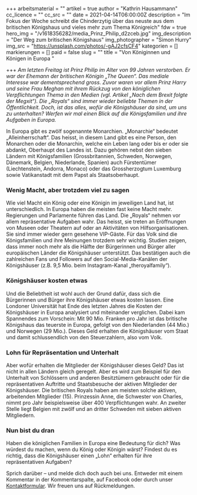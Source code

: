 +++
arbeitsmaterial = ""
artikel = true
author = "Kathrin Hausammann"
cc_licence = ""
cc_src = ""
date = 2021-04-14T06:00:00Z
description = "Im Fokus der Woche schreibt die Chinderzytig über das neuste aus dem britischen Königshaus und vieles mehr zum Thema Königreich"
fdw = true
hero_img = "/v1618356282/media_Prinz_Philip_d2zceb.jpg"
img_description = "Der Weg zum britischen Königshaus"
img_photographer = "Simon Hurry"
img_src = "https://unsplash.com/photos/-gAJ2cfsCF4"
kategorien = []
markierungen = []
paid = false
slug = ""
title = "Von Königinnen und Königen in Europa "

+++
_Am letzten Freitag ist Prinz Philip im Alter von 99 Jahren verstorben. Er war der Ehemann der britischen Königin „The Queen“. Das mediale Interesse war dementsprechend gross. Zuvor waren vor allem Prinz Harry und seine Frau Meghan mit ihrem Rückzug von den königlichen Verpflichtungen Thema in den Medien (vgl. Artikel „Nach dem Brexit folgte der Megxit“). Die „Royals“ sind immer wieder beliebte Themen in der Öffentlichkeit. Doch, ist das alles, wofür die Königshäuser da sind, um uns zu unterhalten? Werfen wir mal einen Blick auf die Königsfamilien und ihre Aufgaben in Europa._

In Europa gibt es zwölf sogenannte Monarchien. „Monarchie“ bedeutet „Alleinherrschaft“. Das heisst, in diesem Land gibt es eine Person, den Monarchen oder die Monarchin, welche ein Leben lang oder bis er oder sie abdankt, Oberhaupt des Landes ist. Dazu gehören nebst den sieben Ländern mit Königsfamilien (Grossbritannien, Schweden, Norwegen, Dänemark, Belgien, Niederlande, Spanien) auch Fürstentümer (Liechtenstein, Andorra, Monaco) oder das Grossherzogtum Luxemburg sowie Vatikanstadt mit dem Papst als Staatsoberhaupt.

### Wenig Macht, aber trotzdem viel zu sagen

Wie viel Macht ein König oder eine Königin im jeweiligen Land hat, ist unterschiedlich. In Europa haben die meisten fast keine Macht mehr. Regierungen und Parlamente führen das Land. Die „Royals“ nehmen vor allem repräsentative Aufgaben wahr. Das heisst, sie treten an Eröffnungen von Museen oder Theatern auf oder an Aktivitäten von Hilfsorganisationen. Sie sind immer wieder gern gesehene VIP-Gäste. Für das Volk sind die Königsfamilien und ihre Meinungen trotzdem sehr wichtig. Studien zeigen, dass immer noch mehr als die Hälfte der Bürgerinnen und Bürger aller europäischen Länder die Königshäuser unterstützt. Das bestätigen auch die zahlreichen Fans und Followers auf den Social-Media-Kanälen der Königshäuser (z.B. 9,5 Mio. beim Instagram-Kanal „theroyalfamily“).

### Königshäuser kosten etwas

Und die Beliebtheit ist wohl auch der Grund dafür, dass sich die Bürgerinnen und Bürger ihre Königshäuser etwas kosten lassen. Eine Londoner Universität hat Ende des letzten Jahres die Kosten der Königshäuser in Europa analysiert und miteinander verglichen. Dabei kam Spannendes zum Vorschein: Mit 90 Mio. Franken pro Jahr ist das britische Königshaus das teuerste in Europa, gefolgt von den Niederlanden (44 Mio.) und Norwegen (29 Mio.). Dieses Geld erhalten die Königshäuser vom Staat und damit schlussendlich von den Steuerzahlern, also vom Volk.

### Lohn für Repräsentation und Unterhalt

Aber wofür erhalten die Mitglieder der Königshäuser dieses Geld? Das ist nicht in allen Ländern gleich geregelt. Aber es wird zum Beispiel für den Unterhalt von Schlössern und anderen Besitztümern gebraucht oder für die repräsentativen Auftritte und Staatsbesuche der aktiven Mitglieder der Königshäuser. Die britischen Royals haben am meisten solche aktiven, arbeitenden Mitglieder (15). Prinzessin Anne, die Schwester von Charles, nimmt pro Jahr beispielsweise über 400 Verpflichtungen wahr. An zweiter Stelle liegt Belgien mit zwölf und an dritter Schweden mit sieben aktiven Mitgliedern.

### Nun bist du dran

Haben die königlichen Familien in Europa eine Bedeutung für dich? Was würdest du machen, wenn du König oder Königin wärst? Findest du es richtig, dass die Königshäuser einen „Lohn“ erhalten für ihre repräsentativen Aufgaben?

Sprich darüber – und melde dich doch auch bei uns. Entweder mit einem Kommentar in der Kommentarspalte, auf Facebook oder durch unser [Kontaktformular](https://www.chinderzytig.ch/kontakt/). Wir freuen uns auf Rückmeldungen.